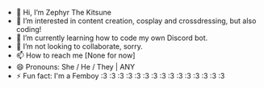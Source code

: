 - 👋 Hi, I’m Zephyr The Kitsune
- 👀 I’m interested in content creation, cosplay and crossdressing, but also coding!
- 🌱 I’m currently learning how to code my own Discord bot.
- 💞️ I’m not looking to collaborate, sorry.
- 📫 How to reach me [None for now]
- 😄 Pronouns: She / He / They | ANY
- ⚡ Fun fact: I'm a Femboy :3 :3 :3 :3 :3 :3 :3 :3 :3 :3 :3 :3 :3 :3 :3 

<!---
ZephyrTheKitsune/ZephyrTheKitsune is a ✨ special ✨ repository because its `README.md` (this file) appears on your GitHub profile.
You can click the Preview link to take a look at your changes.
--->
